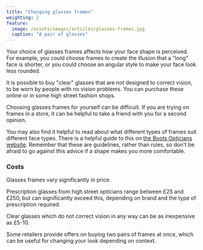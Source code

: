 ```yaml
---
title: "Changing glasses frames"
weighting: 2
feature:
  image: /assets/images/articles/glasses-frames.jpg
  caption: "A pair of glasses"
---
```


Your choice of glasses frames affects how your face shape is perceived. For example, you could choose frames to create the illusion that a "long" face is shorter, or you could choose an angular style to make your face look less rounded.

It is possible to buy "clear" glasses that are not designed to correct vision, to be worn by people with no vision problems. You can purchase these online or in some high street fashion shops.

Choosing glasses frames for yourself can be difficult. If you are trying on frames in a store, it can be helpful to take a friend with you for a second opinion.

You may also find it helpful to read about what different types of frames suit different face types. There is a helpful guide to this on [the Boots Opticians website](https://www.boots.com/glasses/glasses-frames-for-your-face-shape). Remember that these are guidelines, rather than rules, so don't be afraid to go against this advice if a shape makes you more comfortable.

### Costs

Glasses frames vary significantly in price. 

Prescription glasses from high street opticians range between £25 and £250, but can significantly exceed this, depending on brand and the type of prescription required. 

Clear glasses which do not correct vision in any way can be as inexpensive as £5-10.

Some retailers provide offers on buying two pairs of frames at once, which can be useful for changing your look depending on context.

